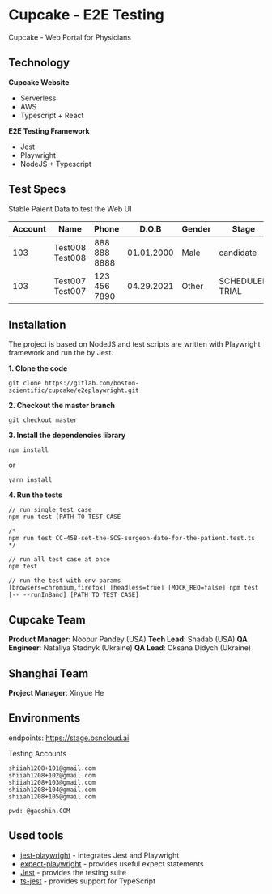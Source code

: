 # Cupcake - E2E Testing

Cupcake - Web Portal for Physicians

## Technology

**Cupcake Website**
- Serverless
- AWS
- Typescript + React

**E2E Testing Framework**
- Jest
- Playwright
- NodeJS + Typescript

## Test Specs

Stable Paient Data to test the Web UI

| Account |Name  | Phone |D.O.B  |Gender  |Stage  |
| --- | --- | --- | --- | --- | --- |
| 103 | Test008 Test008 | 888 888 8888 | 01.01.2000 | Male | candidate |
| 103 | Test007 Test007 | 123 456 7890 | 04.29.2021 | Other | SCHEDULED TRIAL |

## Installation
The project is based on NodeJS and test scripts are written with Playwright framework and run the by Jest.

**1. Clone the code**
```
git clone https://gitlab.com/boston-scientific/cupcake/e2eplaywright.git
```
**2. Checkout the master branch**
```
git checkout master
```
**3. Install the dependencies library**
```
npm install
```
or
```
yarn install
```
**4. Run the tests**

```
// run single test case
npm run test [PATH TO TEST CASE  

/* 
npm run test CC-458-set-the-SCS-surgeon-date-for-the-patient.test.ts
*/

// run all test case at once
npm test

// run the test with env params
[browsers=chromium,firefox] [headless=true] [MOCK_REQ=false] npm test [-- --runInBand] [PATH TO TEST CASE]
```

## Cupcake Team
**Product Manager**: Noopur Pandey (USA)
**Tech Lead**: Shadab (USA)
**QA Engineer**: Nataliya Stadnyk (Ukraine)
**QA Lead**: Oksana Didych (Ukraine)

## Shanghai Team
**Project Manager**: Xinyue He

## Environments

endpoints: https://stage.bsncloud.ai

Testing Accounts
```
shiiah1208+101@gmail.com 
shiiah1208+102@gmail.com 
shiiah1208+103@gmail.com 
shiiah1208+104@gmail.com 
shiiah1208+105@gmail.com

pwd: @gaoshin.COM
```

## Used tools

- [jest-playwright](https://github.com/playwright-community/jest-playwright) - integrates Jest and Playwright
- [expect-playwright](https://github.com/playwright-community/expect-playwright) - provides useful expect statements
- [Jest](https://jestjs.io) - provides the testing suite
- [ts-jest](https://github.com/kulshekhar/ts-jest) - provides support for TypeScript
